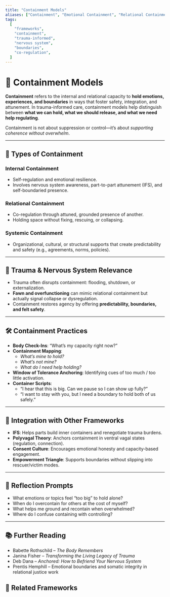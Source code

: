 ```yaml
---
title: "Containment Models"
aliases: ["Containment", "Emotional Containment", "Relational Containment"]
tags:
  [
    "frameworks",
    "containment",
    "trauma-informed",
    "nervous system",
    "boundaries",
    "co-regulation",
  ]
---
```


<!-- @format -->

# 🧲 Containment Models

**Containment** refers to the internal and relational capacity to **hold emotions, experiences, and boundaries** in ways that foster safety, integration, and attunement. In trauma-informed care, containment models help distinguish between **what we can hold, what we should release, and what we need help regulating**.

Containment is not about suppression or control—it’s about _supporting coherence without overwhelm_.

---

## 🧱 Types of Containment

### **Internal Containment**

- Self-regulation and emotional resilience.
- Involves nervous system awareness, part-to-part attunement (IFS), and self-boundaried presence.

### **Relational Containment**

- Co-regulation through attuned, grounded presence of another.
- Holding space without fixing, rescuing, or collapsing.

### **Systemic Containment**

- Organizational, cultural, or structural supports that create predictability and safety (e.g., agreements, norms, policies).

---

## 🧠 Trauma & Nervous System Relevance

- Trauma often disrupts containment: flooding, shutdown, or externalization.
- **Fawn and overfunctioning** can mimic relational containment but actually signal collapse or dysregulation.
- Containment restores agency by offering **predictability, boundaries, and felt safety**.

---

## 🛠 Containment Practices

- **Body Check-Ins**: “What’s my capacity right now?”
- **Containment Mapping**:
  - _What’s mine to hold?_
  - _What’s not mine?_
  - _What do I need help holding?_
- **Window of Tolerance Anchoring**: Identifying cues of too much / too little activation.
- **Container Scripts**:
  - “I hear that this is big. Can we pause so I can show up fully?”
  - “I want to stay with you, but I need a boundary to hold both of us safely.”

---

## 🔄 Integration with Other Frameworks

- **IFS**: Helps parts build inner containers and renegotiate trauma burdens.
- **Polyvagal Theory**: Anchors containment in ventral vagal states (regulation, connection).
- **Consent Culture**: Encourages emotional honesty and capacity-based engagement.
- **Empowerment Triangle**: Supports boundaries without slipping into rescuer/victim modes.

---

## 💬 Reflection Prompts

- What emotions or topics feel “too big” to hold alone?
- When do I overcontain for others at the cost of myself?
- What helps me ground and recontain when overwhelmed?
- Where do I confuse containing with controlling?

---

## 📚 Further Reading

- Babette Rothschild – _The Body Remembers_
- Janina Fisher – _Transforming the Living Legacy of Trauma_
- Deb Dana – _Anchored: How to Befriend Your Nervous System_
- Prentis Hemphill – Emotional boundaries and somatic integrity in relational justice work

## 🔗 Related Frameworks
